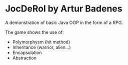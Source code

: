 # JocDeRol by Artur Badenes

A demonstration of basic Java OOP in the form of a RPG. 

The game shows the use of:

- Polymorphysm (hit method)
- Inheritance (warrior, alien...)
- Encapsulation 
- Abstraction

